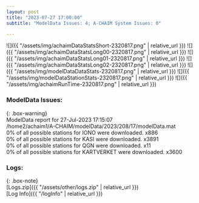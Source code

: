 ```yaml
---
layout: post
title: "2023-07-27 17:00:00"
subtitle: "ModelData Issues: 4; A-CHAIM System Issues: 0"

---
```


![]({{ "/assets/img/achaimDataStatsShort-2320817.png" | relative_url }})
![]({{ "/assets/img/achaimDataStatsLong00-2320817.png" | relative_url }})
![]({{ "/assets/img/achaimDataStatsLong01-2320817.png" | relative_url }})
![]({{ "/assets/img/achaimDataStatsLong02-2320817.png" | relative_url }})
![]({{ "/assets/img/modelDataDataStats-2320817.png" | relative_url }})
![]({{ "/assets/img/modelDataStationStats-2320817.png" | relative_url }})
![]({{ "/assets/img/achaimRunTime-2320817.png" | relative_url }})


### ModelData Issues:  
  
{: .box-warning}  
 ModelData report for 27-Jul-2023 17:15:07   
 /home2/achaim1/A-CHAIM/modelData/2023/208/17/modelData.mat   
 0% of all possible stations for IONO were downloaded. x886   
 0% of all possible stations for KASI were downloaded. x3891   
 0% of all possible stations for QGN were downloaded. x11   
 0% of all possible stations for KARTVERKET were downloaded. x3600   
  


### Logs:  
  
{: .box-note}  
[Logs.zip]({{ "/assets/other/logs.zip" | relative_url }})  
[Log Info]({{ "/logInfo" | relative_url }})  
